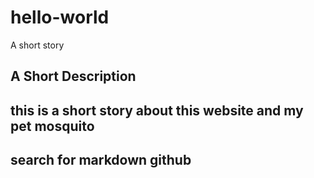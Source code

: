 # hello-world
A short story
## A Short Description
## this is a short story about this website and my pet mosquito
## search for markdown github
